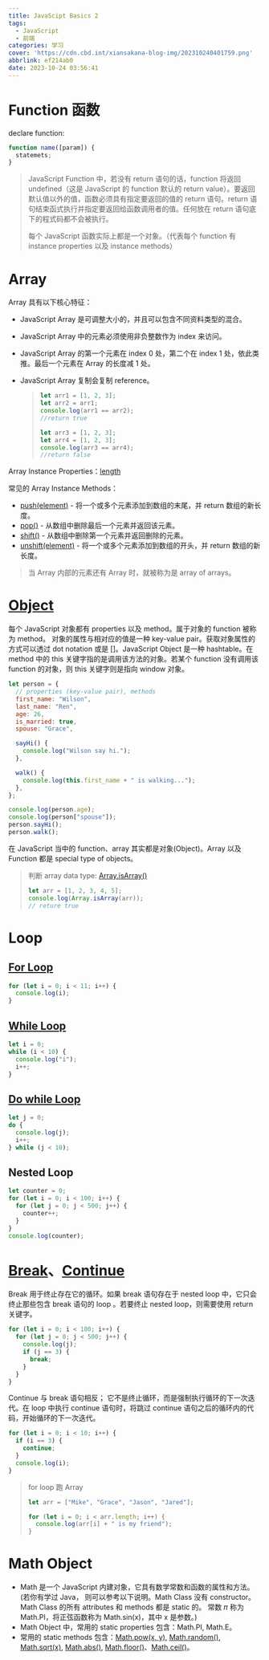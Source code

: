 ```yaml
---
title: JavaScipt Basics 2
tags:
  - JavaScript
  - 前端
categories: 学习
cover: 'https://cdn.cbd.int/xiansakana-blog-img/202310240401759.png'
abbrlink: ef214ab0
date: 2023-10-24 03:56:41
---
```


# Function 函数

declare function:

```javascript
function name([param]) {
  statemets;
}
```

> JavaScript Function 中，若没有 return 语句的话，function 将返回 undefined（这是 JavaScript 的 function 默认的 return value）。要返回默认值以外的值，函数必须具有指定要返回的值的 return 语句。return 语句结束函式执行并指定要返回给函数调用者的值。任何放在 return 语句底下的程式码都不会被执行。
>
> 每个 JavaScript 函数实际上都是一个对象。（代表每个 function 有 instance properties 以及 instance methods）

# Array

Array 具有以下核心特征：

- JavaScript Array 是可调整大小的，并且可以包含不同资料类型的混合。

- JavaScript Array 中的元素必须使用非负整数作为 index 来访问。

- JavaScript Array 的第一个元素在 index 0 处，第二个在 index 1 处，依此类推。最后一个元素在 Array 的长度减 1 处。

- JavaScript Array 复制会复制 reference。

  > ```javascript
  > let arr1 = [1, 2, 3];
  > let arr2 = arr1;
  > console.log(arr1 == arr2);
  > //return true
  >
  > let arr3 = [1, 2, 3];
  > let arr4 = [1, 2, 3];
  > console.log(arr3 == arr4);
  > //return false
  > ```

Array Instance Properties：[length](https://developer.mozilla.org/zh-CN/docs/Web/JavaScript/Reference/Global_Objects/Array/length)

常见的 Array Instance Methods：

- [push(element)](https://developer.mozilla.org/zh-CN/docs/Web/JavaScript/Reference/Global_Objects/Array/push) - 将一个或多个元素添加到数组的末尾，并 return 数组的新长度。
- [pop()](https://developer.mozilla.org/zh-CN/docs/Web/JavaScript/Reference/Global_Objects/Array/pop) - 从数组中删除最后一个元素并返回该元素。
- [shift()](https://developer.mozilla.org/zh-CN/docs/Web/JavaScript/Reference/Global_Objects/Array/shift) - 从数组中删除第一个元素并返回删除的元素。
- [unshift(element)](https://developer.mozilla.org/zh-CN/docs/Web/JavaScript/Reference/Global_Objects/Array/unshift) - 将一个或多个元素添加到数组的开头，并 return 数组的新长度。

> 当 Array 内部的元素还有 Array 时，就被称为是 array of arrays。

# [Object](https://developer.mozilla.org/zh-CN/docs/Web/JavaScript/Reference/Global_Objects/Object)

每个 JavaScript 对象都有 properties 以及 method。属于对象的 function 被称为 method。 对象的属性与相对应的值是一种 key-value pair。获取对象属性的方式可以透过 dot notation 或是 []。JavaScript Object 是一种 hashtable。在 method 中的 this 关键字指的是调用该方法的对象。若某个 function 没有调用该 function 的对象，则 this 关键字则是指向 window 对象。

```javascript
let person = {
  // properties (key-value pair), methods
  first_name: "Wilson",
  last_name: "Ren",
  age: 26,
  is_married: true,
  spouse: "Grace",

  sayHi() {
    console.log("Wilson say hi.");
  },

  walk() {
    console.log(this.first_name + " is walking...");
  },
};

console.log(person.age);
console.log(person["spouse"]);
person.sayHi();
person.walk();
```

在 JavaScript 当中的 function、array 其实都是对象(Object)。Array 以及 Function 都是 special type of objects。

> 判断 array data type: [Array.isArray()](https://developer.mozilla.org/zh-CN/docs/Web/JavaScript/Reference/Global_Objects/Array/isArray)
>
> ```javascript
> let arr = [1, 2, 3, 4, 5];
> console.log(Array.isArray(arr));
> // reture true
> ```

# Loop

## [For Loop](https://developer.mozilla.org/zh-CN/docs/Web/JavaScript/Reference/Statements/for)

```javascript
for (let i = 0; i < 11; i++) {
  console.log(i);
}
```

## [While Loop](https://developer.mozilla.org/zh-CN/docs/Web/JavaScript/Reference/Statements/while)

```javascript
let i = 0;
while (i < 10) {
  console.log("i");
  i++;
}
```

## [Do while Loop](https://developer.mozilla.org/zh-CN/docs/Web/JavaScript/Reference/Statements/do...while)

```javascript
let j = 0;
do {
  console.log(j);
  i++;
} while (j < 10);
```

## Nested Loop

```javascript
let counter = 0;
for (let i = 0; i < 100; i++) {
  for (let j = 0; j < 500; j++) {
    counter++;
  }
}
console.log(counter);
```

# [Break](https://developer.mozilla.org/zh-CN/docs/Web/JavaScript/Reference/Statements/break)、[Continue](https://developer.mozilla.org/zh-CN/docs/Web/JavaScript/Reference/Statements/continue)

Break 用于终止存在它的循环。如果 break 语句存在于 nested loop 中，它只会终止那些包含 break 语句的 loop 。若要终止 nested loop，则需要使用 return 关键字。

```javascript
for (let i = 0; i < 100; i++) {
  for (let j = 0; j < 500; j++) {
    console.log(j);
    if (j == 3) {
      break;
    }
  }
}
```

Continue 与 break 语句相反； 它不是终止循环，而是强制执行循环的下一次迭代。在 loop 中执行 continue 语句时，将跳过 continue 语句之后的循环内的代码，开始循环的下一次迭代。

```javascript
for (let i = 0; i < 10; i++) {
  if (i == 3) {
    continue;
  }
  console.log(i);
}
```

> for loop 跑 Array
>
> ```javascript
> let arr = ["Mike", "Grace", "Jason", "Jared"];
>
> for (let i = 0; i < arr.length; i++) {
>   console.log(arr[i] + " is my friend");
> }
> ```

# Math Object

- Math 是一个 JavaScript 内建对象，它具有数学常数和函数的属性和方法。(若你有学过 Java， 则可以参考以下说明。Math Class 没有 constructor。 Math Class 的所有 attributes 和 methods 都是 static 的。 常数 𝜋 称为 Math.PI，将正弦函数称为 Math.sin(x)，其中 x 是参数。)
- Math Object 中，常用的 static properties 包含：Math.PI, Math.E。
- 常用的 static methods 包含：[Math.pow(x, y)](https://developer.mozilla.org/zh-CN/docs/Web/JavaScript/Reference/Global_Objects/Math/pow), [Math.random()](https://developer.mozilla.org/zh-CN/docs/Web/JavaScript/Reference/Global_Objects/Math/random), [Math.sqrt(x)](https://developer.mozilla.org/zh-CN/docs/Web/JavaScript/Reference/Global_Objects/Math/sqrt), [Math.abs()](https://developer.mozilla.org/zh-CN/docs/Web/JavaScript/Reference/Global_Objects/Math/abs), [Math.floor()](https://developer.mozilla.org/zh-CN/docs/Web/JavaScript/Reference/Global_Objects/Math/floor)、[Math.ceil()](https://developer.mozilla.org/zh-CN/docs/Web/JavaScript/Reference/Global_Objects/Math/ceil)。

